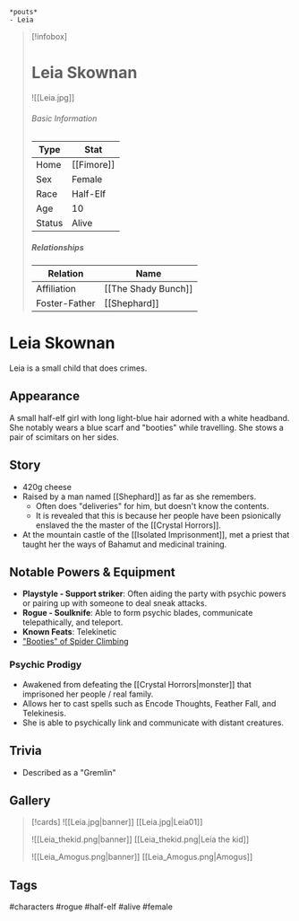 	*pouts*
	- Leia

> [!infobox]
> # Leia Skownan
> ![[Leia.jpg]]
> ###### Basic Information
> | Type | Stat |
> | ---- | ---- |
> | Home | [[Fimore]] |
> | Sex | Female |
> | Race | Half-Elf |
> | Age | 10 |
> | Status | Alive |
> ##### Relationships
> | Relation | Name |
> | ---- | ---- |
> | Affiliation | [[The Shady Bunch]]|
> | Foster-Father | [[Shephard]] |

# Leia Skownan
Leia is a small child that does crimes.

## Appearance
A small half-elf girl with long light-blue hair adorned with a white headband. She notably wears a blue scarf and "booties" while travelling. She stows a pair of scimitars on her sides.

## Story
- 420g cheese
- Raised by a man named [[Shephard]] as far as she remembers.
	- Often does "deliveries" for him, but doesn't know the contents.
	- It is revealed that this is because her people have been psionically enslaved the the master of the [[Crystal Horrors]].
- At the mountain castle of the [[Isolated Imprisonment]], met a priest that taught her the ways of Bahamut and medicinal training.

## Notable Powers & Equipment
- **Playstyle - Support striker**: Often aiding the party with psychic powers or pairing up with someone to deal sneak attacks.
- **Rogue - Soulknife**: Able to form psychic blades, communicate telepathically, and teleport.
- **Known Feats**: Telekinetic
- ["Booties" of Spider Climbing](http://dnd5e.wikidot.com/wondrous-items:slippers-of-spider-climbing)

### Psychic Prodigy
- Awakened from defeating the [[Crystal Horrors|monster]] that imprisoned her people / real family.
- Allows her to cast spells such as  Encode Thoughts, Feather Fall,  and Telekinesis.
- She is able to psychically link and communicate with distant  creatures.

## Trivia
- Described as a "Gremlin"


## Gallery
>[!cards]
>![[Leia.jpg|banner]]
>[[Leia.jpg|Leia01]]
>
>![[Leia_thekid.png|banner]]
>[[Leia_thekid.png|Leia the kid]]
>
>![[Leia_Amogus.png|banner]]
>[[Leia_Amogus.png|Amogus]]

## Tags
#characters #rogue #half-elf #alive #female